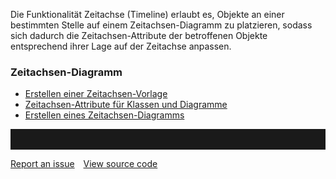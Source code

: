 

Die Funktionalität Zeitachse (Timeline) erlaubt es, Objekte an einer
bestimmten Stelle auf einem Zeitachsen-Diagramm zu platzieren, sodass
sich dadurch die Zeitachsen-Attribute der betroffenen Objekte
entsprechend ihrer Lage auf der Zeitachse anpassen.

### Zeitachsen-Diagramm

-   [Erstellen einer Zeitachsen-Vorlage](erstellen-einer-zeitachsen-vorlage)
-   [Zeitachsen-Attribute für Klassen und Diagramme](zeitachsen-attribute-für-klassen-und-diagramme)
-   [Erstellen eines Zeitachsen-Diagramms](erstellen-eines-zeitachsen-diagramms)

<hr style="padding-top:2rem" />
<a href="https://github.com/process4/docs/issues" target="_blank" class="bgw btn btn-primary btn-lg shadow-sm">Report an issue</a>
<a href="https://github.com/process4/docs" target="_blank" class="bgw btn btn-primary btn-lg shadow-sm" style="margin-left:10px;">View source code</a>
